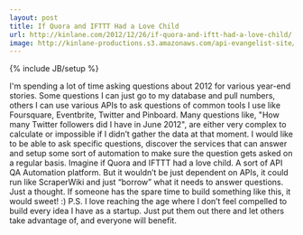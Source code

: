 ```yaml
---
layout: post
title: If Quora and IFTTT Had a Love Child
url: http://kinlane.com/2012/12/26/if-quora-and-iftt-had-a-love-child/
image: http://kinlane-productions.s3.amazonaws.com/api-evangelist-site/blog/IFTTT-logo.jpeg
---
```

{% include JB/setup %}
<p>
     I'm spending a lot of time asking questions about 2012 for various year-end stories. Some questions I can just go to my database and pull numbers, others I can use various APIs to ask questions of common tools I use like Foursquare, Eventbrite, Twitter and Pinboard. Many questions like, "How many Twitter followers did I have in June 2012", are either very complex to calculate or impossible if I didn’t gather the data at that moment. I would like to be able to ask specific questions, discover the services that can answer and setup some sort of automation to make sure the question gets asked on a regular basis. Imagine if Quora and IFTTT had a love child. A sort of API QA Automation platform. But it wouldn’t be just dependent on APIs, it could run like ScraperWiki and just “borrow” what it needs to answer questions. Just a thought. If someone has the spare time to build something like this, it would sweet! :) P.S. I love reaching the age where I don’t feel compelled to build every idea I have as a startup. Just put them out there and let others take advantage of, and everyone will benefit.
</p>